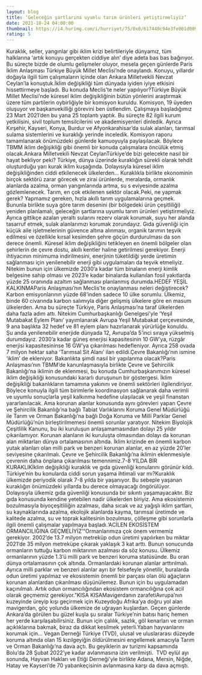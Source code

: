 ```yaml
--- 
layout: blog
title: ‘Geleceğin şartlarına uyumlu tarım ürünleri yetiştirmeliyiz’
date: 2021-10-24 04:00:00
thumbnail: https://i4.hurimg.com/i/hurriyet/75/0x0/617440c94e3fe001d009fa60.jpg
rating: 5
---
```

Kuraklık, seller, yangınlar gibi iklim krizi belirtileriyle dünyamız, tüm halklarına ‘artık konuyu gerçekten ciddiye alın’ diye adeta bas bas bağırıyor. Bu süreçte bizde de olumlu gelişmeler oluyor, mesela geçen günlerde Paris İklim Anlaşması Türkiye Büyük Millet Meclisi’nde onaylandı. Konuyu, yıllardır doğayla ilgili tüm çalışmaların içinde olan Ankara Milletvekili Nevzat Ceylan’la konuştuk.İklim değişikliği tüm dünyada iyiden iyiye etkisini hissettirmeye başladı. Bu konuda Meclis’te neler yapılıyor?Türkiye Büyük Millet Meclisi’nde küresel iklim değişikliğinin bütün yönlerini araştırmak üzere tüm partilerin oybirliğiyle bir komisyon kuruldu. Komisyon, 19 üyeden oluşuyor ve başkanvekilliği görevini ben üstlendim. Çalışmaya başladığımız 23 Mart 2021’den bu yana 25 toplantı yaptık. Bu süreçte 82 ilgili kurum yetkilisini, sivil toplum temsilcilerini ve akademisyenleri dinledik. Ayrıca Kırşehir, Kayseri, Konya, Burdur ve Afyonkarahisar’da sulak alanları, tarımsal sulama sistemlerini ve kuraklığı yerinde inceledik. Komisyon raporu tamamlanarak önümüzdeki günlerde kamuoyuyla paylaşılacak. Böylece TBMM iklim değişikliği gibi önemli bir konuda çalışmalara öncülük etmiş olacak.Ankara Milletvekili Nevzat CeylanTürkiye’de bizi gelecekte nasıl bir hayat bekliyor peki? Türkiye, dünya üzerinde kuraklığın sürekli olarak tehdit oluşturduğu yarı kurak iklim kuşağında. Dolayısıyla küresel iklim değişikliğinden ciddi etkilenecek ülkelerden... Kuraklıkla birlikte ekonominin birçok sektörü zarar görecek ve zirai ürünlerde, meralarda, ormanlık alanlarda azalma, orman yangınlarında artma, su s eviyesinde azalma gözlemlenecek. Tarım, en çok etkilenen sektör olacak.Peki, ne yapmak gerek? Yapmamız gereken, hızla akıllı tarım uygulamalarına geçmek. Bununla birlikte suya göre tarım desenini (bir bölgedeki ürün çeşitliliği) yeniden planlamalı, geleceğin şartlarına uyumlu tarım ürünleri yetiştirmeliyiz. Ayrıca gittikçe azalan yeraltı sularını rezerv olarak korumak, suyu her alanda tasarruf etmek, sulak alanlarımızı korumak zorundayız. Gıda güvenliği için küçük aile işletmelerinin güvence altına alınması, organik tarımın teşvik edilmesi ve özellikle kırsal kesimden şehre göçün durdurulması da son derece önemli. Küresel iklim değişikliğini tetikleyen en önemli bölgeler olan şehirlerin de çevre dostu, akıllı kentler haline getirilmesi gerekiyor. Enerji ihtiyacının minimuma indirilmesini, enerjinin tüketildiği yerde üretimin sağlanması için yenilenebilir enerji gibi uygulamaları da teşvik etmeliyiz. Nitekim bunun için ülkemizde 2030’a kadar tüm binaların enerji kimlik belgesine sahip olması ve 2023’e kadar binalarda kullanılan fosil yakıtlarda yüzde 25 oranında azaltım sağlanması planlanmış durumda.HEDEF YEŞİL KALKINMAParis Anlaşması’nın Meclis’te onaylanması neleri değiştirecek?Karbon emisyonlarının yüzde 68’inden sadece 10 ülke sorumlu. Ülkemiz, binde 60 civarında karbon salımıyla diğer gelişmiş ülkelere göre en masum ülkelerden. Ama bu süreçte Türkiye, Paris Anlaşması’na taraf ülkelerden daha fazla adım attı. Nitekim Cumhurbaşkanlığı Genelgesi’yle ‘Yeşil Mutabakat Eylem Planı’ yayımlanarak Avrupa Yeşil Mutabakat çerçevesinde, 9 ana başlıkta 32 hedef ve 81 eylem planı hazırlanarak yürürlüğe konuldu. Şu anda yenilenebilir enerjide dünyada 12, Avrupa’da 5’inci sıraya yükselmiş durumdayız. 2030’a kadar güneş enerjisi kapasitesinin 10 GW’ya, rüzgâr enerjisi kapasitesininse 16 GW’ya çıkarılması hedefleniyor. Ayrıca 258 ovada 7 milyon hektar saha ‘Tarımsal Sit Alanı’ ilan edildi.Çevre Bakanlığı’nın ismine ‘iklim’ de ekleniyor. Bakanlıkta şimdi nasıl bir yapılanma olacak?Paris Anlaşması’nın TBMM’de kanunlaşmasıyla birlikte Çevre ve Şehircilik Bakanlığı’na iklimin de eklenmesi, bu konuda Cumhurbaşkanımızın küresel iklim değişikliği konusundaki kararlı duruşunun bir göstergesi. İklim değişikliği bakanlıkların tamamına yakınını ve önemli sektörleri ilgilendiriyor. Böylece konuyla ilgili tüm birimlerle koordinasyon sağlanarak daha verimli ve uyumlu sonuçlarla yeşil kalkınma hedefine ulaşılacak ve yeşil finanstan yararlanılacak. Ama korunan alanlar konusunda aynı görevleri yapan Çevre ve Şehircilik Bakanlığı’na bağlı Tabiat Varlıklarını Koruma Genel Müdürlüğü ile Tarım ve Orman Bakanlığı’na bağlı Doğa Koruma ve Milli Parklar Genel Müdürlüğü’nün birleştirilmemesi önemli sorunlar yaratıyor. Nitekim Biyolojik Çeşitlilik Kanunu, bu iki kuruluşun anlaşamamasından dolayı 25 yıldır çıkarılamıyor. Korunan alanların iki kuruluşta olmasından dolayı da korunan alan miktarları dünya ortalamasının altında. İklim krizinde en önemli karbon yutak alanları olan milli park ve benzeri korunan alanlar, en az yüzde 20’ler seviyesine çıkarılmalı. Çevre ve Şehircilik Bakanlığı’na iklimin eklenmesiyle çevrenin daha önplana çıkarılması temennimiz.7-8 YILDA BİR KURAKLIKİklim değişikliği kuraklık ve gıda güvenliği konularını görünür kıldı. Türkiye’nin bu konularda ciddi sorun yaşama ihtimali var mı?Kuraklık ülkemizde periyodik olarak 7-8 yılda bir yaşanıyor. Bu sebeple yaşanan kuraklığın önümüzdeki yıllarda bu derece olmayacağı öngörülüyor. Dolayısıyla ülkemiz gıda güvenliği konusunda bir sıkıntı yaşamayacaktır. Biz gıda konusunda kendine yetebilen nadir ülkelerden biriyiz. Ama ekosistemin bozulmasıyla biyoçeşitliliğin azalması, daha sıcak ve az yağışlı iklim şartları, su kaynaklarında azalma, ekolojik alanlarda kayma, tarımsal üretimde ve kalitede azalma, su ve toprak kalitesinin bozulması, çölleşme gibi sorunlarla ilgili önemli çalışmalar yapılmaya başladı.‘ACİLEN EKOSİSTEM ORMANCILIĞINA GEÇMELİYİZ’“Ormanlarımıza çok önem vermemiz gerekiyor. 2002’de 13.7 milyon metreküp odun üretimi yapılırken bu miktar 2021’de 35 milyon metreküpe çıkarak yaklaşık 3 kat arttı. Bunun sonucunda ormanların tuttuğu karbon miktarının azalması da söz konusu. Ülkemiz ormanlarının yüzde 1.3’ü milli park ve benzeri koruma statüsünde. Bu oran dünya ortalamasının çok altında. Ormanlardaki korunan alanlar arttırılmalı. Ayrıca milli parklar ve benzeri alanlar ayrı bir felsefeyle yönetilir, buralarda odun üretimi yapılmaz ve ekosistemin önemli bir parçası olan ölü ağaçların korunan alanlardan çıkarılması düşünülemez. Bunun için bu uygulamadan kaçınılmalı. Artık odun ormancılığından ekosistem ormancılığına çok acil olarak geçmemiz gerekiyor.”KISA KISAMavigerdanın zarafetiAvrupa’nın kuzeyinde üreyip kışı geçirmek için Kuzeydoğu Afrika’ya doğru yol alan mavigerdan, göç yolunda ülkemize de uğrayan kuşlardan. Geçen günlerde Ankara’da görülen bu güzel kuşla şu sıralar Türkiye’nin batısı hariç hemen her yerde karşılaşabilirsiniz. Bunun için çalılık, sazlık, göl kenarları ve orman açıklıklarına bakmak, biraz da dikkat kesilmek yeterli.Yaban hayvanlarını korumak için... Vegan Derneği Türkiye (TVD), ulusal ve uluslararası düzeyde koruma altında olan 15 kızılgeyiğin öldürülmesini engellemek amacıyla Tarım ve Orman Bakanlığı’na dava açtı. Bu geyiklerin av turizmi kapsamında Bolu’da 28 Şubat 2022’ye kadar avlanmasına izin verilmişti.  TVD eylül ayı sonunda, Hayvan Hakları ve Etiği Derneği’yle birlikte Adana, Mersin, Niğde, Hatay ve Kayseri’de 70 yabankeçisinin avlanmasına karşı da dava açmıştı. 